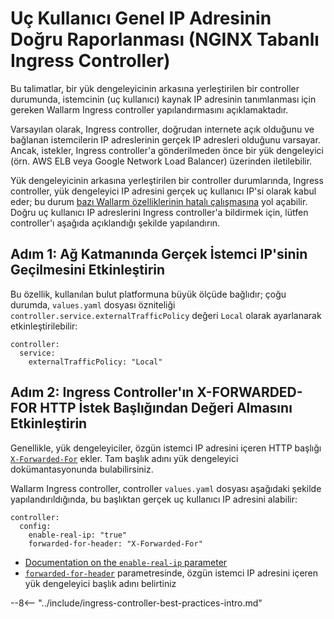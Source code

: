 # Uç Kullanıcı Genel IP Adresinin Doğru Raporlanması (NGINX Tabanlı Ingress Controller)

Bu talimatlar, bir yük dengeleyicinin arkasına yerleştirilen bir controller durumunda, istemcinin (uç kullanıcı) kaynak IP adresinin tanımlanması için gereken Wallarm Ingress controller yapılandırmasını açıklamaktadır.

Varsayılan olarak, Ingress controller, doğrudan internete açık olduğunu ve bağlanan istemcilerin IP adreslerinin gerçek IP adresleri olduğunu varsayar. Ancak, istekler, Ingress controller'a gönderilmeden önce bir yük dengeleyici (örn. AWS ELB veya Google Network Load Balancer) üzerinden iletilebilir.

Yük dengeleyicinin arkasına yerleştirilen bir controller durumlarında, Ingress controller, yük dengeleyici IP adresini gerçek uç kullanıcı IP'si olarak kabul eder; bu durum [bazı Wallarm özelliklerinin hatalı çalışmasına](../../../using-proxy-or-balancer-en.md#possible-problems-of-using-a-proxy-server-or-load-balancer-ip-address-as-a-request-source-address) yol açabilir. Doğru uç kullanıcı IP adreslerini Ingress controller'a bildirmek için, lütfen controller'ı aşağıda açıklandığı şekilde yapılandırın.

## Adım 1: Ağ Katmanında Gerçek İstemci IP'sinin Geçilmesini Etkinleştirin

Bu özellik, kullanılan bulut platformuna büyük ölçüde bağlıdır; çoğu durumda, `values.yaml` dosyası özniteliği `controller.service.externalTrafficPolicy` değeri `Local` olarak ayarlanarak etkinleştirilebilir:

```
controller:
  service:
    externalTrafficPolicy: "Local"
```

## Adım 2: Ingress Controller'ın X-FORWARDED-FOR HTTP İstek Başlığından Değeri Almasını Etkinleştirin

Genellikle, yük dengeleyiciler, özgün istemci IP adresini içeren HTTP başlığı [`X-Forwarded-For`](https://en.wikipedia.org/wiki/X-Forwarded-For) ekler. Tam başlık adını yük dengeleyici dokümantasyonunda bulabilirsiniz.

Wallarm Ingress controller, controller `values.yaml` dosyası aşağıdaki şekilde yapılandırıldığında, bu başlıktan gerçek uç kullanıcı IP adresini alabilir:

```
controller:
  config:
    enable-real-ip: "true"
    forwarded-for-header: "X-Forwarded-For"
```

* [Documentation on the `enable-real-ip` parameter](https://kubernetes.github.io/ingress-nginx/user-guide/nginx-configuration/configmap/#enable-real-ip)
* [`forwarded-for-header`](https://kubernetes.github.io/ingress-nginx/user-guide/nginx-configuration/configmap/#forwarded-for-header) parametresinde, özgün istemci IP adresini içeren yük dengeleyici başlık adını belirtiniz

--8<-- "../include/ingress-controller-best-practices-intro.md"